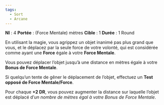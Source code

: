 ```yaml
---
tags:
  - Sort
  - Arcane
---
```

**NI** : 4
**Portée** : (Force Mentale) mètres
**Cible** : 1
**Durée** : 1 Round

En utilisant la magie, vous agrippez un objet inanimé pas plus grand que vous, et le déplacez par la seule force de votre volonté, qui est considérée comme ayant une **Force** égale à votre **Force Mentale**. 

Vous pouvez déplacer l’objet jusqu’à une distance en mètres égale à votre **Bonus de Force Mentale**. 

Si quelqu’un tente de gêner le déplacement de l’objet, effectuez un **Test opposé de Force Mentale/Force**. 

Pour chaque **+2 DR**, vous pouvez augmenter la distance sur laquelle l’objet est déplacé d’*un nombre de mètres égal à votre Bonus de Force Mentale*.